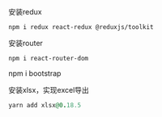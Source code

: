 安装redux

```shell
npm i redux react-redux @reduxjs/toolkit
```



安装router

````shell
npm i react-router-dom
````



 npm i bootstrap

安装xlsx，实现excel导出

````ruby
yarn add xlsx@0.18.5
````

